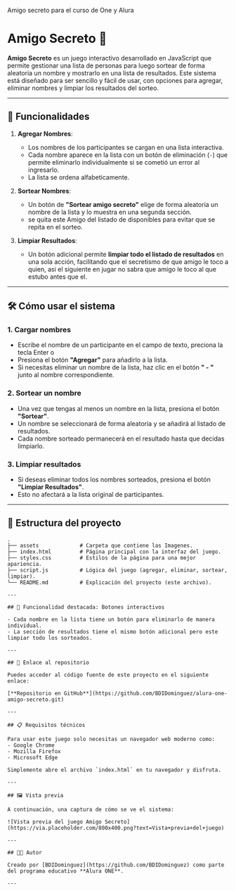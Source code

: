 Amigo secreto para el curso de One y Alura

# Amigo Secreto 🎁

**Amigo Secreto** es un juego interactivo desarrollado en JavaScript que permite gestionar una lista de personas para luego sortear de forma aleatoria un nombre y mostrarlo en una lista de resultados. Este sistema está diseñado para ser sencillo y fácil de usar, con opciones para agregar, eliminar nombres y limpiar los resultados del sorteo.

---

## 🚀 Funcionalidades

1. **Agregar Nombres**:
   - Los nombres de los participantes se cargan en una lista interactiva.
   - Cada nombre aparece en la lista con un botón de eliminación (`-`) que permite eliminarlo individualmente si se cometió un error al ingresarlo.
   - La lista se ordena alfabeticamente. 

2. **Sortear Nombres**:
   - Un botón de **"Sortear amigo secreto"** elige de forma aleatoria un nombre de la lista y lo muestra en una segunda sección.
   - se quita este Amigo del listado de disponibles para evitar que se repita en el sorteo.

3. **Limpiar Resultados**:
   - Un botón adicional permite **limpiar todo el listado de resultados** en una sola acción, facilitando que el secretismo de que amigo le toco a quien, asi el siguiente en jugar no sabra que amigo le toco al que estubo antes que el.

---

## 🛠️ Cómo usar el sistema

### 1. **Cargar nombres**
   - Escribe el nombre de un participante en el campo de texto, preciona la tecla Enter o
   - Presiona el botón **"Agregar"** para añadirlo a la lista.
   - Si necesitas eliminar un nombre de la lista, haz clic en el botón **" - "** junto al nombre correspondiente.

### 2. **Sortear un nombre**
   - Una vez que tengas al menos un nombre en la lista, presiona el botón **"Sortear"**.
   - Un nombre se seleccionará de forma aleatoria y se añadirá al listado de resultados.
   - Cada nombre sorteado permanecerá en el resultado hasta que decidas limpiarlo.

### 3. **Limpiar resultados**
   - Si deseas eliminar todos los nombres sorteados, presiona el botón **"Limpiar Resultados"**.
   - Esto no afectará a la lista original de participantes.

---

## 📂 Estructura del proyecto

```plaintext
.
├── assets             # Carpeta que contiene las Imagenes. 
├── index.html         # Página principal con la interfaz del juego.
├── styles.css         # Estilos de la página para una mejor apariencia.
├── script.js          # Lógica del juego (agregar, eliminar, sortear, limpiar).
└── README.md          # Explicación del proyecto (este archivo).

---

## 🌟 Funcionalidad destacada: Botones interactivos

- Cada nombre en la lista tiene un botón para eliminarlo de manera individual.
- La sección de resultados tiene el mismo botón adicional pero este limpiar todo los sorteados.

---

## 🔗 Enlace al repositorio

Puedes acceder al código fuente de este proyecto en el siguiente enlace:

[**Repositorio en GitHub**](https://github.com/BDIDominguez/alura-one-amigo-secreto.git)

---

## 📋 Requisitos técnicos

Para usar este juego solo necesitas un navegador web moderno como:
- Google Chrome
- Mozilla Firefox
- Microsoft Edge

Simplemente abre el archivo `index.html` en tu navegador y disfruta.

---

## 🖼️ Vista previa

A continuación, una captura de cómo se ve el sistema:

![Vista previa del juego Amigo Secreto](https://via.placeholder.com/800x400.png?text=Vista+previa+del+juego)

---

## 👩‍💻 Autor

Creado por [BDIDominguez](https://github.com/BDIDominguez) como parte del programa educativo **Alura ONE**.

---
